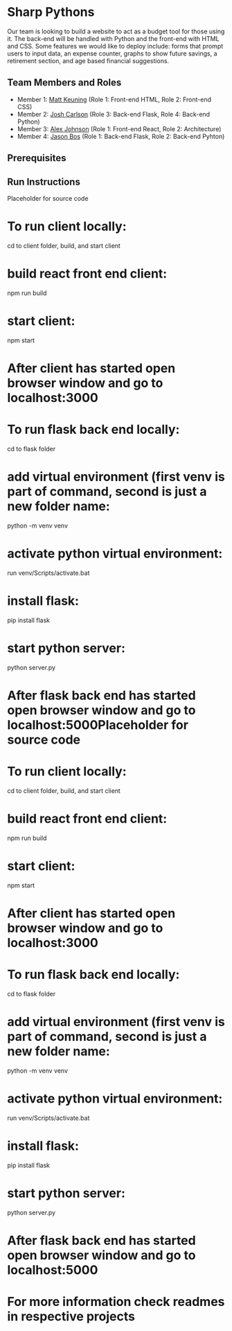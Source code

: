 # Sharp Pythons

Our team is looking to build a website to act as a budget tool for those using it. The back-end will be handled with Python and the front-end with HTML and CSS. Some features we would like to deploy include: forms that prompt users to input data, an expense counter, graphs to show future savings, a retirement section, and age based financial suggestions.  

## Team Members and Roles

* Member 1: [Matt Keuning](https://github.com/MattKeuning/CIS350-HW2-KEUNING) (Role 1: Front-end HTML, Role 2: Front-end CSS)
* Member 2: [Josh Carlson](https://github.com/Josh-Carlson24391/CIS350-HW2-Carlson/blob/main/README.md) (Role 3: Back-end Flask, Role 4: Back-end Python)
* Member 3: [Alex Johnson](https://github.com/johnsas5/CIS350-HW2-Johnson) (Role 1: Front-end React, Role 2: Architecture)
* Member 4: [Jason Bos](https://github.com/jb733/CIS350-HW2-Bos) (Role 1: Back-end Flask, Role 2: Back-end Pyhton)

## Prerequisites

## Run Instructions

Placeholder for source code

# To run client locally:
cd to client folder, build, and start client

# build react front end client:

npm run build

# start client:
npm start

# After client has started open browser window and go to localhost:3000

# To run flask back end locally:
cd to flask folder

# add virtual environment (first venv is part of command, second is just a new folder name:
python -m venv venv

# activate python virtual environment:
run venv/Scripts/activate.bat

# install flask:
pip install flask

# start python server:
python server.py

# After flask back end has started open browser window and go to localhost:5000Placeholder for source code
# To run client locally:
cd to client folder, build, and start client

# build react front end client:

npm run build

# start client:
npm start

# After client has started open browser window and go to localhost:3000

# To run flask back end locally:
cd to flask folder

# add virtual environment (first venv is part of command, second is just a new folder name:
python -m venv venv

# activate python virtual environment:
run venv/Scripts/activate.bat

# install flask:
pip install flask

# start python server:
python server.py

# After flask back end has started open browser window and go to localhost:5000

# For more information check readmes in respective projects
